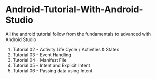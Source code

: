 # Android-Tutorial-With-Android-Studio
All the android tutorial follow from the fundamentals to advanced with Android Studio


1. Tutorial 02 - Activity Life Cycle / Activities & States
2. Tutorial 03 - Event Handling
3. Tutorial 04 - Manifest File
4. Tutorial 05 - Intent and Explicit Intent
5. Tutorial 06 - Passing data using Intent
